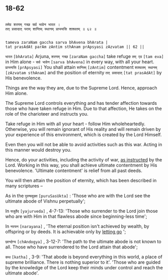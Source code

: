 ## 18-62


```shloka-sa

तमेव शरणम् गच्छ सर्व भावेन भारत ।
तत् प्रसादात् पराम् शान्तिम् स्थानम् प्राप्स्यसि शाश्वतम् ॥ ६२ ॥

```
```shloka-sa-hk

tameva zaraNam gaccha sarva bhAvena bhArata |
tat prasAdAt parAm zAntim sthAnam prApsyasi zAzvatam || 62 ||

```
`भारत` `[bhArata]` Arjuna, `शरणम् गच्छ` `[zaraNam gaccha]` take refuge `तम् एव` `[tam eva]` in Him alone - `सर्व भावेन` `[sarva bhAvena]` in every way, with all your heart. `प्राप्स्यसि` `[prApsyasi]` You shall attain `शान्तिम्` `[zAntim]` contentment `शाश्वतम् स्थानम्` `[zAzvatam sthAnam]` and the position of eternity `तत् प्रसादात्` `[tat prasAdAt]` by His benevolence.

Things are the way they are, due to the Supreme Lord. Hence, approach Him alone. 

The Supreme Lord controls everything and has tender affection towards those who have taken refuge in Him. Due to that affection, He takes on the role of the charioteer and instructs you. 

Take refuge in Him with all your heart - follow Him wholeheartedly. Otherwise, you will remain ignorant of His reality and will remain driven by your experience of this environment, which is created by the Lord Himself. 

Even then you will not be able to avoid activities such as this war. Acting in this manner would destroy you. 

Hence, do your activities, including the activity of war, 
[as instructed](dedicate_actions_to_Krishna)
 by the Lord. Working in this way, you shall achieve ultimate contentment by His benevolence. 'Ultimate contentment' is relief from all past deeds. 

You will then attain the position of eternity, which has been described in many scriptures –

As in the 
`पुरुषसूक्त` `[puruSasUkta]` :
 'Those who are with the Lord see the ultimate abode of Vishnu perpetually'; 

In 
`यजुर्वेद` `[yajurveda]` , 4-7-13:
 'Those who surrender to the Lord join those who are with Him in that flawless abode since beginning-less time'; 

In 
`नरयन` `[narayana]` ,
'The eternal position isn't achieved by wealth, by offspring or by deeds. It is achievable only by 
[letting go](letting_go)
'; 

`छान्दोग्य` `[chAndogya]` , 3-12-7:
 'The path to the ultimate abode is not known to all. Those who have surrendered to the Lord attain that abode'; 

`कथ` `[katha]` , 3-9:
 'That abode is beyond everything in this world, a place of supreme brilliance. There is nothing superior to it'. 'Those who are guided by the knowledge of the Lord keep their minds under control and reach the ultimate abode'.


